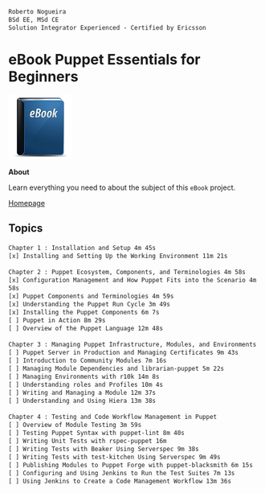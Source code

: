 ```
Roberto Nogueira  
BSd EE, MSd CE
Solution Integrator Experienced - Certified by Ericsson
```
# eBook Puppet Essentials for Beginners

![ebook image](assets/ebook.png)

**About**

Learn everything you need to about the subject of this `eBook` project.

[Homepage](https://learning.oreilly.com/videos/puppet-essentials-for/9781788299213)

## Topics
```
Chapter 1 : Installation and Setup 4m 45s
[x] Installing and Setting Up the Working Environment 11m 21s

Chapter 2 : Puppet Ecosystem, Components, and Terminologies 4m 58s
[x] Configuration Management and How Puppet Fits into the Scenario 4m 58s
[x] Puppet Components and Terminologies 4m 59s
[x] Understanding the Puppet Run Cycle 3m 49s
[x] Installing the Puppet Components 6m 7s
[ ] Puppet in Action 8m 29s
[ ] Overview of the Puppet Language 12m 48s

Chapter 3 : Managing Puppet Infrastructure, Modules, and Environments
[ ] Puppet Server in Production and Managing Certificates 9m 43s
[ ] Introduction to Community Modules 7m 16s
[ ] Managing Module Dependencies and librarian-puppet 5m 22s
[ ] Managing Environments with r10k 14m 8s
[ ] Understanding roles and Profiles 10m 4s
[ ] Writing and Managing a Module 12m 37s
[ ] Understanding and Using Hiera 13m 38s

Chapter 4 : Testing and Code Workflow Management in Puppet
[ ] Overview of Module Testing 3m 59s
[ ] Testing Puppet Syntax with puppet-lint 8m 40s
[ ] Writing Unit Tests with rspec-puppet 16m
[ ] Writing Tests with Beaker Using Serverspec 9m 38s
[ ] Writing Tests with test-kitchen Using Serverspec 9m 49s
[ ] Publishing Modules to Puppet Forge with puppet-blacksmith 6m 15s
[ ] Configuring and Using Jenkins to Run the Test Suites 7m 13s
[ ] Using Jenkins to Create a Code Management Workflow 13m 36s
```
